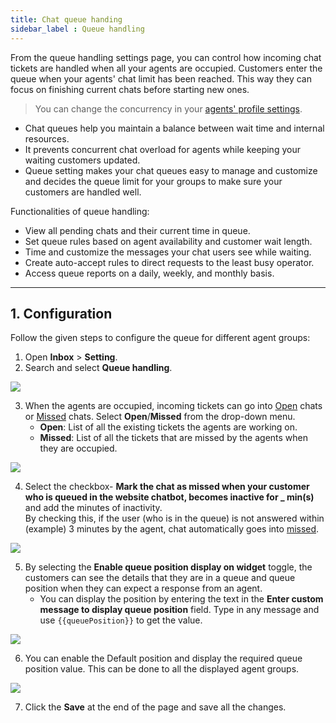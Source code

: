 ```yaml
---
title: Chat queue handing 
sidebar_label : Queue handling 
---
```


From the queue handling settings page, you can control how incoming chat tickets are handled when all your agents are occupied. 
Customers enter the queue when your agents' chat limit has been reached. This way they can focus on finishing current chats before starting new ones. 
> You can change the concurrency in your [agents' profile settings](https://docs.yellow.ai/docs/platform_concepts/inbox/inbox-settings/team/agents).


- Chat queues help you maintain a balance between wait time and internal resources. 
- It prevents concurrent chat overload for agents while keeping your waiting customers updated.
- Queue setting makes your chat queues easy to manage and customize and decides the queue limit for your groups to make sure your customers are handled well.


Functionalities of queue handling: 

* View all pending chats and their current time in queue.
* Set queue rules based on agent availability and customer wait length.
* Time and customize the messages your chat users see while waiting.
* Create auto-accept rules to direct requests to the least busy operator.
* Access queue reports on a daily, weekly, and monthly basis.


---


## 1. Configuration


Follow the given steps to configure the queue for different agent groups: 

1. Open **Inbox** > **Setting**. 
2. Search and select **Queue handling**. 

![](https://i.imgur.com/NFgq6UD.jpg)


3. When the agents are occupied, incoming tickets can go into [Open](https://docs.yellow.ai/docs/platform_concepts/inbox/chats/getstartedwithlivechat#14-open-chats) chats or [Missed](https://docs.yellow.ai/docs/platform_concepts/inbox/chats/getstartedwithlivechat#16-missed-chats) chats. Select  **Open**/**Missed** from the drop-down menu. 
    - **Open**: List of all the existing tickets the agents are working on.
    - **Missed**: List of all the tickets that are missed by the agents when they are occupied.


![](https://i.imgur.com/nO0LbKq.png)

4. Select the checkbox- **Mark the chat as missed when your customer who is queued in the website chatbot, becomes inactive for _ min(s)** and add the minutes of inactivity.   
By checking this, if the user (who is in the queue) is not answered within (example) 3 minutes by the agent, chat automatically goes into [missed](https://docs.yellow.ai/docs/platform_concepts/inbox/chats/getstartedwithlivechat#16-missed-chats). 

![](https://i.imgur.com/B187p3D.png)

5. By selecting the **Enable queue position display on widget** toggle, the customers can see the details that they are in a queue and queue position when they can expect a response from an agent. 
    - You can display the position by entering the text in the **Enter custom message to display queue position** field. Type in any message and use `{{queuePosition}}` to get the value. 

![](https://i.imgur.com/BC5G9E3.png)


6. You can enable the Default position and display the required queue position value. This can be done to all the displayed agent groups. 

![](https://i.imgur.com/mavglY7.png)

7. Click the **Save** at the end of the page and save all the changes. 





